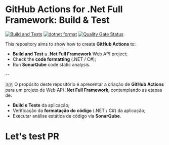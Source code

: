 # GitHub Actions for .Net Full Framework: Build & Test

[![Build and Tests](https://github.com/felipetofoli/dotnet-full-framework-ci-sandbox/actions/workflows/ci.yml/badge.svg)](https://github.com/felipetofoli/dotnet-full-framework-ci-sandbox/actions/workflows/ci.yml) [![dotnet format](https://github.com/felipetofoli/dotnet-full-framework-ci-sandbox/actions/workflows/dotnet-format.yml/badge.svg)](https://github.com/felipetofoli/dotnet-full-framework-ci-sandbox/actions/workflows/dotnet-format.yml) [![Quality Gate Status](https://sonarcloud.io/api/project_badges/measure?project=felipetofoli_dotnet-full-framework-ci-sandbox&metric=alert_status)](https://sonarcloud.io/dashboard?id=felipetofoli_dotnet-full-framework-ci-sandbox)


This repository aims to show how to create **GitHub Actions** to:
- **Build and Test** a **.Net Full Framework** Web API project;
- Check the **code formatting** (.NET / C#);
- Run **SonarQube** code static analysis.


--

:brazil:
O propósito deste repositório é apresentar a criação de **GitHub Actions** para um projeto de Web API **.Net Full Framework**, contemplando as etapas de:
- **Build e Teste** da aplicação;
- Verificação da **formatação do código** (.NET / C#) da aplicação;
- Executar análise estática de código via **SonarQube**.

# Let's test PR
